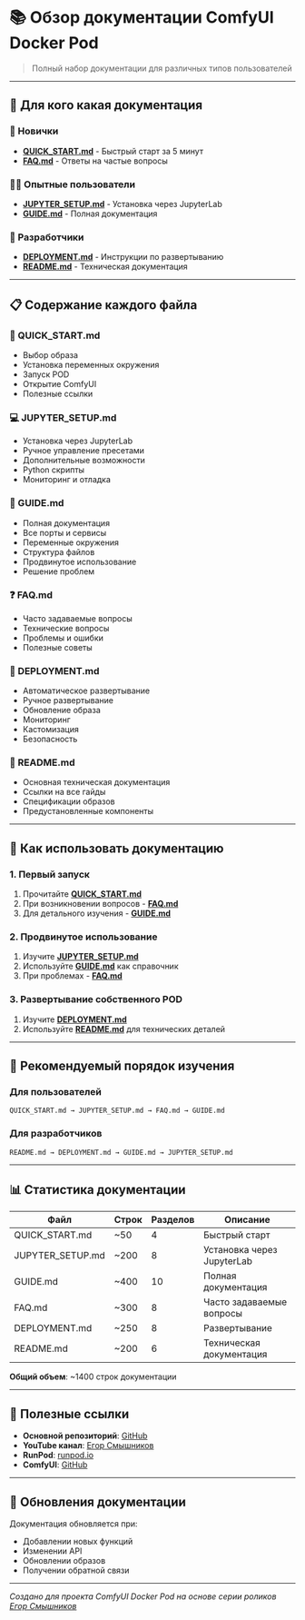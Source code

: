 # 📚 Обзор документации ComfyUI Docker Pod

> Полный набор документации для различных типов пользователей

---

## 🎯 Для кого какая документация

### 👶 Новички
- **[QUICK_START.md](QUICK_START.md)** - Быстрый старт за 5 минут
- **[FAQ.md](FAQ.md)** - Ответы на частые вопросы

### 👨‍💻 Опытные пользователи
- **[JUPYTER_SETUP.md](JUPYTER_SETUP.md)** - Установка через JupyterLab
- **[GUIDE.md](GUIDE.md)** - Полная документация

### 🔧 Разработчики
- **[DEPLOYMENT.md](DEPLOYMENT.md)** - Инструкции по развертыванию
- **[README.md](README.md)** - Техническая документация

---

## 📋 Содержание каждого файла

### 🚀 QUICK_START.md
- Выбор образа
- Установка переменных окружения
- Запуск POD
- Открытие ComfyUI
- Полезные ссылки

### 💻 JUPYTER_SETUP.md
- Установка через JupyterLab
- Ручное управление пресетами
- Дополнительные возможности
- Python скрипты
- Мониторинг и отладка

### 📖 GUIDE.md
- Полная документация
- Все порты и сервисы
- Переменные окружения
- Структура файлов
- Продвинутое использование
- Решение проблем

### ❓ FAQ.md
- Часто задаваемые вопросы
- Технические вопросы
- Проблемы и ошибки
- Полезные советы

### 🚀 DEPLOYMENT.md
- Автоматическое развертывание
- Ручное развертывание
- Обновление образа
- Мониторинг
- Кастомизация
- Безопасность

### 📄 README.md
- Основная техническая документация
- Ссылки на все гайды
- Спецификации образов
- Предустановленные компоненты

---

## 🔄 Как использовать документацию

### 1. Первый запуск
1. Прочитайте **[QUICK_START.md](QUICK_START.md)**
2. При возникновении вопросов - **[FAQ.md](FAQ.md)**
3. Для детального изучения - **[GUIDE.md](GUIDE.md)**

### 2. Продвинутое использование
1. Изучите **[JUPYTER_SETUP.md](JUPYTER_SETUP.md)**
2. Используйте **[GUIDE.md](GUIDE.md)** как справочник
3. При проблемах - **[FAQ.md](FAQ.md)**

### 3. Развертывание собственного POD
1. Изучите **[DEPLOYMENT.md](DEPLOYMENT.md)**
2. Используйте **[README.md](README.md)** для технических деталей

---

## 🎯 Рекомендуемый порядок изучения

### Для пользователей
```
QUICK_START.md → JUPYTER_SETUP.md → FAQ.md → GUIDE.md
```

### Для разработчиков
```
README.md → DEPLOYMENT.md → GUIDE.md → JUPYTER_SETUP.md
```

---

## 📊 Статистика документации

| Файл | Строк | Разделов | Описание |
|------|-------|----------|----------|
| QUICK_START.md | ~50 | 4 | Быстрый старт |
| JUPYTER_SETUP.md | ~200 | 8 | Установка через JupyterLab |
| GUIDE.md | ~400 | 10 | Полная документация |
| FAQ.md | ~300 | 8 | Часто задаваемые вопросы |
| DEPLOYMENT.md | ~250 | 8 | Развертывание |
| README.md | ~200 | 6 | Техническая документация |

**Общий объем**: ~1400 строк документации

---

## 🔗 Полезные ссылки

- **Основной репозиторий**: [GitHub](https://github.com/somb1/ComfyUI-Docker)
- **YouTube канал**: [Егор Смышников](https://www.youtube.com/@smyshnikov)
- **RunPod**: [runpod.io](https://runpod.io)
- **ComfyUI**: [GitHub](https://github.com/comfyanonymous/ComfyUI)

---

## 📝 Обновления документации

Документация обновляется при:
- Добавлении новых функций
- Изменении API
- Обновлении образов
- Получении обратной связи

---

*Создано для проекта ComfyUI Docker Pod на основе серии роликов [Егор Смышников](https://www.youtube.com/@smyshnikov)*
